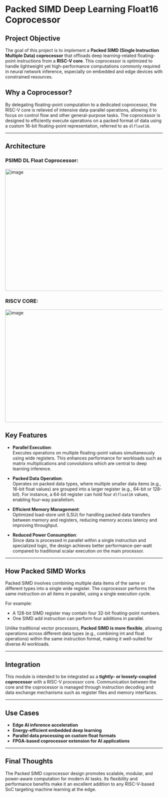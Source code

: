 # Packed SIMD Deep Learning Float16 Coprocessor

## Project Objective

The goal of this project is to implement a **Packed SIMD (Single Instruction Multiple Data) coprocessor** that offloads deep learning-related floating-point instructions from a **RISC-V core**. This coprocessor is optimized to handle lightweight yet high-performance computations commonly required in neural network inference, especially on embedded and edge devices with constrained resources.

## Why a Coprocessor?

By delegating floating-point computation to a dedicated coprocessor, the RISC-V core is relieved of intensive data-parallel operations, allowing it to focus on control flow and other general-purpose tasks. The coprocessor is designed to efficiently execute operations on a packed format of data using a custom 16-bit floating-point representation, referred to as `dlfloat16`.

---
## Architecture
### PSIMD DL Float Coprocessor:
<img width="778" height="391" alt="image" src="https://github.com/user-attachments/assets/7699cfbb-47f2-453c-8796-9c83fb4474fb" />

### RISCV CORE:
<img width="821" height="361" alt="image" src="https://github.com/user-attachments/assets/b6f6af6e-8ef7-47e9-85e9-aba778fe1a3d" />

## Key Features

- **Parallel Execution**:  
  Executes operations on multiple floating-point values simultaneously using wide registers. This enhances performance for workloads such as matrix multiplications and convolutions which are central to deep learning inference.

- **Packed Data Operation**:  
  Operates on packed data types, where multiple smaller data items (e.g., 16-bit float values) are grouped into a larger register (e.g., 64-bit or 128-bit). For instance, a 64-bit register can hold four `dlfloat16` values, enabling four-way parallelism.

- **Efficient Memory Management**:  
  Optimized load-store unit (LSU) for handling packed data transfers between memory and registers, reducing memory access latency and improving throughput.

- **Reduced Power Consumption**:  
  Since data is processed in parallel within a single instruction and specialized logic, the design achieves better performance-per-watt compared to traditional scalar execution on the main processor.

---

## How Packed SIMD Works

Packed SIMD involves combining multiple data items of the same or different types into a single wide register. The coprocessor performs the same instruction on all items in parallel, using a single execution cycle.

For example:
- A 128-bit SIMD register may contain four 32-bit floating-point numbers.
- One SIMD add instruction can perform four additions in parallel.

Unlike traditional vector processors, **Packed SIMD is more flexible**, allowing operations across different data types (e.g., combining int and float operations) within the same instruction format, making it well-suited for diverse AI workloads.

---

## Integration

This module is intended to be integrated as a **tightly- or loosely-coupled coprocessor** with a RISC-V processor core. Communication between the core and the coprocessor is managed through instruction decoding and data exchange mechanisms such as register files and memory interfaces.

---

## Use Cases

- **Edge AI inference acceleration**
- **Energy-efficient embedded deep learning**
- **Parallel data processing on custom float formats**
- **FPGA-based coprocessor extension for AI applications**

---

## Final Thoughts

The Packed SIMD coprocessor design promotes scalable, modular, and power-aware computation for modern AI tasks. Its flexibility and performance benefits make it an excellent addition to any RISC-V-based SoC targeting machine learning at the edge.
